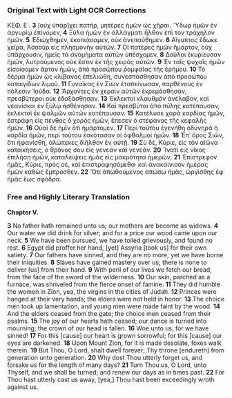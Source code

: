 ### Original Text with Light OCR Corrections

ΚΕΦ. Ε΄.
**3** [οὐχ ὑπάρ]χει πατὴρ, μητέρες ἡμῶν ὡς χῆραι. Ὕδωρ ἡμῶν ἐν ἀργυρίῳ ἐπίνομεν,
**4** Ξύλα ἡμῶν ἐν ἀλλάγματι ἦλθον ἐπὶ τὸν τράχηλον ἡμῶν.
**5** Ἐδιώχθημεν, ἐκοπιάσαμεν, οὐκ ἀνεπαύθημεν.
**6** Αἴγυπτος ἔδωκε χεῖρα, Ἀσσοὺρ εἰς πλησμονὴν αὑτῶν.
**7** Οἱ πατέρες ἡμῶν ἥμαρτον, οὐχ ὑπάρχουσιν, ἡμεῖς τὰ ἀνομήματα αὑτῶν ὑπέσχομεν.
**8** Δοῦλοι ἐκυρίευσαν ἡμῶν, λυτρούμενος οὐκ ἔστιν ἐκ τῆς χειρὸς αὑτῶν.
**9** Ἐν ταῖς ψυχαῖς ἡμῶν εἰσοίσομεν ἄρτον ἡμῶν, ἀπὸ προσώπου ῥομφαίας τῆς ἐρήμου.
**10** Τὸ δέρμα ἡμῶν ὡς κλίβανος ἐπελιώθη, συνεσπάσθησαν ἀπὸ προσώπου καταιγίδων λιμοῦ.
**11** Γυναῖκας ἐν Σιὼν ἐταπείνωσαν, παρθένους ἐν πόλεσιν Ἰούδα.
**12** Ἄρχοντες ἐν χερσὶν αὑτῶν ἐκρεμάσθησαν, πρεσβύτεροι οὐκ ἐδοξάσθησαν.
**13** Ἐκλεκτοὶ κλαυθμὸν ἀνέλαβον, καὶ νεανίσκοι ἐν ξύλῳ ἠσθένησαν.
**14** Καὶ πρεσβύται ἀπὸ πύλης κατέπαυσαν, ἐκλεκτοὶ ἐκ ψαλμῶν αὑτῶν κατέπαυσαν.
**15** Κατέλυσε χαρὰ καρδίας ἡμῶν, ἐστράφη εἰς πένθος ὁ χορὸς ἡμῶν, ἔπεσεν ὁ στέφανος τῆς κεφαλῆς ἡμῶν.
**16** Οὐαὶ δὲ ἡμῖν ὅτι ἡμάρτομεν.
**17** Περὶ τούτου ἐγενήθη ὀδυνηρὰ ἡ καρδία ἡμῶν, περὶ τούτου ἐσκότασαν οἱ ὀφθαλμοὶ ἡμῶν.
**18** Ἐπ᾽ ὄρος Σιὼν, ὅτι ἠφανίσθη, ἀλώπεκες διῆλθον ἐν αὐτῇ.
**19** Σὺ δὲ, Κύριε, εἰς τὸν αἰῶνα κατοικήσεις, ὁ θρόνος σου εἰς γενεὰν καὶ γενεάν.
**20** Ἵνατί εἰς νῖκος ἐπιλήσῃ ἡμῶν, καταλείψεις ἡμᾶς εἰς μακρότητα ἡμερῶν;
**21** Ἐπίστρεφον ἡμᾶς, Κύριε, πρὸς σὲ, καὶ ἐπιστραφησόμεθα· καὶ ἀνακαίνισον ἡμέρας ἡμῶν καθὼς ἔμπροσθεν.
**22** Ὅτι ἀπωθούμενος ἀπώσω ἡμᾶς, ὠργίσθης ἐφ᾿ ἡμᾶς ἕως σφόδρα.

### Free and Highly Literary Translation

**Chapter V.**

**3** No father hath remained unto us; our mothers are become as widows.
**4** Our water we did drink for silver; and for a price our wood came upon our neck.
**5** We have been pursued, we have toiled grievously, and found no rest.
**6** Egypt did proffer her hand, [yet] Assyria [took us] for their own satiety.
**7** Our fathers have sinned, and they are no more; yet we have borne their iniquities.
**8** Slaves have gained mastery over us; there is none to deliver [us] from their hand.
**9** With peril of our lives we fetch our bread, from the face of the sword of the wilderness.
**10** Our skin, parched as a furnace, was shriveled from the fierce onset of famine.
**11** They did humble the women in Zion, yea, the virgins in the cities of Judah.
**12** Princes were hanged at their very hands; the elders were not held in honor.
**13** The choice men took up lamentation, and young men were made faint by the wood.
**14** And the elders ceased from the gate; the choice men ceased from their psalms.
**15** The joy of our hearts hath ceased; our dance is turned into mourning; the crown of our head is fallen.
**16** Woe unto us, for we have sinned!
**17** For this [cause] our heart is grown sorrowful; for this [cause] our eyes are darkened.
**18** Upon Mount Zion, for it is made desolate, foxes walk therein.
**19** But Thou, O Lord, shalt dwell forever; Thy throne [endureth] from generation unto generation.
**20** Why dost Thou utterly forget us, and forsake us for the length of many days?
**21** Turn Thou us, O Lord, unto Thyself, and we shall be turned; and renew our days as in times past.
**22** For Thou hast utterly cast us away, [yea,] Thou hast been exceedingly wroth against us.